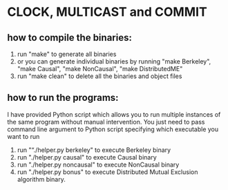 # CLOCK, MULTICAST and COMMIT

## how to compile the binaries:

1) run "make" to generate all binaries
2) or you can generate individual binaries by running "make Berkeley", "make Causal", "make NonCausal", "make DistributedME"
3) run "make clean" to delete all the binaries and object files


## how to run the programs:

I have provided Python script which allows you to run multiple instances of the same program without manual intervention.
You just need to pass command line argument to Python script specifying which executable you want to run

1) run "“./helper.py berkeley" to execute Berkeley binary
2) run "./helper.py causal" to execute Causal binary
3) run "./helper.py noncausal" to execute NonCausal binary
4) run "./helper.py bonus" to execute Distributed Mutual Exclusion algorithm binary.


